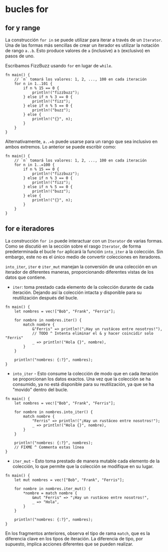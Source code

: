 # bucles for

## for y range

La construcción `for in` se puede utilizar para iterar a través de un
`Iterator`. Una de las formas más sencillas de crear un iterador es utilizar la
notación de rango `a..b`. Esto produce valores de `a` (inclusive) a `b`
(exclusivo) en pasos de uno.

Escribamos FizzBuzz usando `for` en lugar de `while`.

```rust,editable
fn main() {
    // `n` tomará los valores: 1, 2, ..., 100 en cada iteración
    for n in 1..101 {
        if n % 15 == 0 {
            println!("fizzbuzz");
        } else if n % 3 == 0 {
            println!("fizz");
        } else if n % 5 == 0 {
            println!("buzz");
        } else {
            println!("{}", n);
        }
    }
}
```

Alternativamente, `a..=b` puede usarse para un rango que sea inclusivo en ambos
extremos. Lo anterior se puede escribir como:

```rust,editable
fn main() {
    // `n` tomará los valores: 1, 2, ..., 100 en cada iteración
    for n in 1..=100 {
        if n % 15 == 0 {
            println!("fizzbuzz");
        } else if n % 3 == 0 {
            println!("fizz");
        } else if n % 5 == 0 {
            println!("buzz");
        } else {
            println!("{}", n);
        }
    }
}
```

## for e iteradores

La construcción `for in` puede interactuar con un `Iterator` de varias formas.
Como se discutió en la sección sobre el rasgo <!--[Iterator][iter],-->
`Iterator`, de forma predeterminada el bucle `for` aplicará la función
`into_iter` a la colección. Sin embargo, este no es el único medio de convertir
colecciones en iteradores.

`into_iter`, `iter` e `iter_mut` manejan la conversión de una colección en un
iterador de diferentes maneras, proporcionando diferentes vistas de los datos
que contiene.

* `iter`: toma prestado cada elemento de la colección durante de cada
  iteración. Dejando así la colección intacta y disponible para su
  reutilización después del bucle.

```rust, editable
fn main() {
    let nombres = vec!["Bob", "Frank", "Ferris"];

    for nombre in nombres.iter() {
        match nombre {
            &"Ferris" => println!("¡Hay un rustáceo entre nosotros!"),
            // TODO ^ Intenta eliminar el & y hacer coincidir solo "Ferris"
            _ => println!("Hola {}", nombre),
        }
    }
    
    println!("nombres: {:?}", nombres);
}
```

* `into_iter` - Esto consume la colección de modo que en cada iteración se
  proporcionan los datos exactos. Una vez que la colección se ha consumido, ya
  no está disponible para su reutilización, ya que se ha "movido" dentro del
  bucle.

```rust, editable, ignore
fn main() {
    let nombres = vec!["Bob", "Frank", "Ferris"];

    for nombre in nombres.into_iter() {
        match nombre {
            "Ferris" => println!("¡Hay un rustáceo entre nosotros!");
            _ => println!("Hola {}", nombre),
        }
    }
    
    println!("nombres: {:?}", nombres);
    // FIXME ^ Commenta estas línea
}
```

* `iter_mut` - Esto toma prestado de manera mutable cada elemento de la
  colección, lo que permite que la colección se modifique en su lugar.

```rust, editable
fn main() {
    let mut nombres = vec!["Bob", "Frank", "Ferris"];

    for nombre in nombres.iter_mut() {
        *nombre = match nombre {
            &mut "Ferris" => "¡Hay un rustáceo entre nosotros!",
            _ => "Hola",
        }
    }

    println!("nombres: {:?}", nombres);
}
```

En los fragmentos anteriores, observa el tipo de rama `match`, que es la
diferencia clave en los tipos de iteración. La diferencia de tipo, por
supuesto, implica acciones diferentes que se pueden realizar.

<!--
### See also:

[Iterator][iter]
-->

[iter]: ../trait/iter.md

